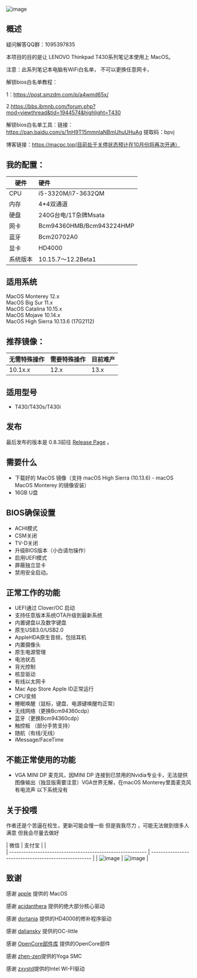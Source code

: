 ![image](https://tva1.sinaimg.cn/large/e6c9d24ely1h4ic1gkvrxj21340u0gqm.jpg)

## 概述

疑问解答QQ群：1095397835

本项目的目的是让 LENOVO Thinkpad T430系列笔记本使用上 MacOS。

注意：此系列笔记本电脑有WiFi白名单， 不可以更换任意网卡，

解锁bios白名单教程：

1：https://post.smzdm.com/p/a4wmd65x/

2.https://bbs.ibmnb.com/forum.php?mod=viewthread&tid=1944574&highlight=T430

解锁bios白名单工具：链接：https://pan.baidu.com/s/1nH9T15mmnlaNBmUhuUHuAg
提取码：bpvj

博客链接：https://macpc.top(目前处于关停状态预计在10月份将再次开通）


## 我的配置：
| 硬件      | 硬件      |
|----------|:-------------------------|
| CPU     | i5-3320M/i7-3632QM                 |
| 内存     | 4*4双通道                |
| 硬盘     | 240G台电/1T杂牌Msata     |
| 网卡     | Bcm94360HMB/Bcm943224HMP |
| 蓝牙     | Bcm20702A0               |
| 显卡     | HD4000                   |
| 系统版本 | 10.15.7～12.2Beta1        |


## 适用系统

MacOS Monterey 12.x  
MacOS Big Sur 11.x  
MacOS Catalina 10.15.x  
MacOS Mojave 10.14.x  
MacOS High Sierra 10.13.6 (17G2112)


## 推荐镜像：
| 无需特殊操作 | 需要特殊操作 | 目前难产 |
|--------------|:-------------|:-------------|
|10.1x.x| 12.x    |13.x    |


## 适用型号

- T430/T430s/T430i

## 发布

最后发布的版本是 0.8.3前往 [Release Page](https://github.com/Xiaoheixu/Thinkpad-T430-s-OpenCorteBootloader/releases/tag/T430-0.8.3) 。

## 需要什么
- 下载好的 MacOS 镜像（支持 macOS High Sierra (10.13.6) - macOS MacOS Monterey 的镜像安装）
- 16GB U盘

## BIOS确保设置
- ACHI模式
- CSM关闭
- TV-D关闭
- 升级BIOS版本（小白请勿操作）
- 启用UEFI模式
- 屏蔽独立显卡
- 禁用安全启动。
## 正常工作的功能
- UEFI通过 Clover/OC 启动
- 支持任意版本系统OTA升级到最新系统
- 内置键盘以及数字键盘
- 原生USB3.0/USB2.0 
- AppleHDA原生音频，包括耳机
- 内置摄像头
- 原生电源管理
- 电池状态
- 背光控制
- 核显驱动
- 有线以太网卡
- Mac App Store Apple ID正常运行
- CPU变频
- 睡眠唤醒（鼠标，键盘、电源键唤醒均正常）
- 无线网络（更换Bcm94360cdp）
- 蓝牙（更换Bcm94360cdp）
- 触控板 （部分手势支持）
- 随航（有线/无线）
- iMessage/FaceTime

## 不能正常使用的功能
- VGA MINI DP 麦克风，因MINI DP 连接到已禁用的Nvidia专业卡，无法提供图像输出（独显版需要注意）VGA世界无解，在macOS Monterey里面麦克风有电流声 以下系统没有


## 关于投喂

作者还是个苦逼在校生，更新可能会慢一些 但是我我尽力 ，可能无法做到很多人满意 但我会尽量去做好 

| 微信                                                       | 支付宝                                               | |                                                    
| ---------------------------------------------------------- | ---------------------------------------------------- | 
| ![image](https://tva1.sinaimg.cn/large/e6c9d24ely1h4ictm8olyj20af0ah0ti.jpg) | ![image](https://tva1.sinaimg.cn/large/e6c9d24ely1h4ics9jv5hj20h00h0dhf.jpg) | 
## 致谢

感谢 [apple](https://www.apple.com.cn/) 提供的 MacOS  

感谢 [acidanthera](https://github.com/acidanthera) 提供的绝大部分核心驱动 

感谢 [dortania](https://github.com/dortania) 提供的HD4000的修补程序驱动 

感谢 [daliansky](https://github.com/daliansky) 提供的OC-little

感谢 [OpenCore部件库](https://ocbook.tlhub.cn/?q=) 提供的OpenCore部件

感谢 [zhen-zen](https://github.com/zhen-zen)提供的Yoga SMC

感谢 [zxystd](https://github.com/OpenIntelWireless)提供的Intel WI-FI驱动

